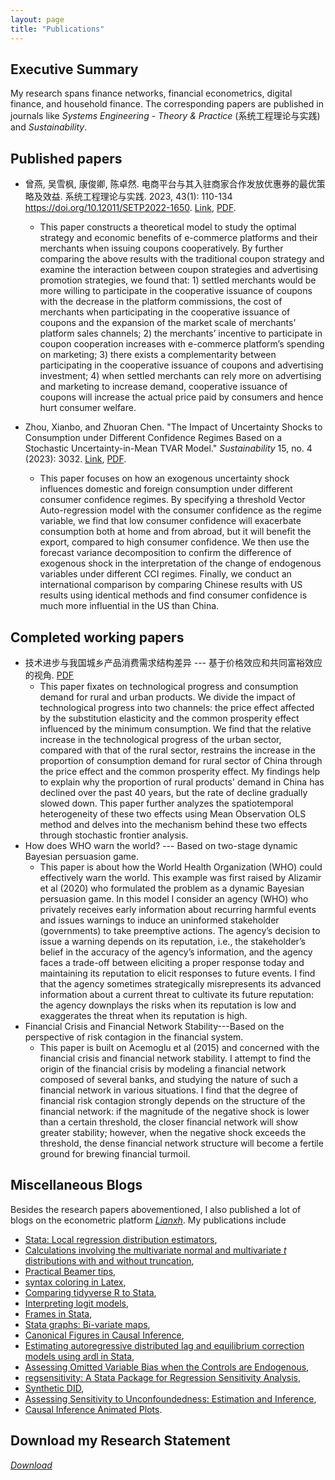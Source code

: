 ```yaml
---
layout: page
title: "Publications"
---
```


## Executive Summary 
My research spans finance networks, financial econometrics, digital finance, and household finance. The corresponding papers are published in journals like *Systems Engineering - Theory & Practice* (系统工程理论与实践) and *Sustainability*.

## Published papers
- 曾燕, 吴雪枫, 康俊卿, 陈卓然. 电商平台与其入驻商家合作发放优惠券的最优策略及效益. 系统工程理论与实践. 2023, 43(1): 110-134 https://doi.org/10.12011/SETP2022-1650. [Link](https://sysengi.cjoe.ac.cn/CN/Y2023/V43/I1/110), [PDF](/pubs/coupon.pdf).
  - This paper constructs a theoretical model to study the optimal strategy and economic benefits of e-commerce platforms and their merchants when issuing coupons cooperatively. By further comparing the above results with the traditional coupon strategy and examine the interaction between coupon strategies and advertising promotion strategies, we found that: 1) settled merchants would be more willing to participate in the cooperative issuance of coupons with the decrease in the platform commissions, the cost of merchants when participating in the cooperative issuance of coupons and the expansion of the market scale of merchants’ platform sales channels; 2) the merchants’ incentive to participate in coupon cooperation increases with e-commerce platform’s spending on marketing; 3) there exists a complementarity between participating in the cooperative issuance of coupons and advertising investment; 4) when settled merchants can rely more on advertising and marketing to increase demand, cooperative issuance of coupons will increase the actual price paid by consumers and hence hurt consumer welfare. 
  
- Zhou, Xianbo, and Zhuoran Chen. "The Impact of Uncertainty Shocks to Consumption under Different Confidence Regimes Based on a Stochastic Uncertainty-in-Mean TVAR Model." *Sustainability* 15, no. 4 (2023): 3032. [Link](https://www.mdpi.com/2071-1050/15/4/3032), [PDF](/pubs/CCI.pdf).
  - This paper focuses on how an exogenous uncertainty shock influences domestic and foreign consumption under different consumer confidence regimes. By specifying a threshold Vector Auto-regression model with the consumer confidence as the regime variable, we find that low consumer confidence will exacerbate consumption both at home and from abroad, but it will benefit the export, compared to high consumer confidence. We then use the forecast variance decomposition to confirm the difference of exogenous shock in the interpretation of the change of endogenous variables under different CCI regimes. Finally, we conduct an international comparison by comparing Chinese results with US results using identical methods and find consumer confidence is much more influential in the US than China.

## Completed working papers
- 技术进步与我国城乡产品消费需求结构差异 --- 基于价格效应和共同富裕效应的视角. [PDF](/pubs/techprogress.pdf)
  - This paper fixates on technological progress and consumption demand for rural and urban products. We divide the impact of technological progress into two channels: the price effect affected by the substitution elasticity and the common prosperity effect influenced by the minimum consumption. We find that the relative increase in the technological progress of the urban sector, compared with that of the rural sector, restrains the increase in the proportion of consumption demand for rural sector of China through the price effect and the common prosperity effect. My findings help to explain why the proportion of rural products' demand in China has declined over the past 40 years, but the rate of decline gradually slowed down. This paper further analyzes the spatiotemporal heterogeneity of these two effects using Mean Observation OLS method and delves into the mechanism behind these two effects through stochastic frontier analysis.
- How does WHO warn the world? --- Based on two-stage dynamic Bayesian persuasion game.
  - This paper is about how the World Health Organization (WHO) could effectively warn the world. This example was first raised by Alizamir et al (2020) who formulated the problem as a dynamic Bayesian persuasion game. In this model I consider an agency (WHO) who privately receives early information about recurring harmful events and issues warnings to induce an uninformed stakeholder (governments) to take preemptive actions. The agency’s decision to issue a warning depends on its reputation, i.e., the stakeholder’s belief in the accuracy of the agency’s information, and the agency faces a trade-off between eliciting a proper response today and maintaining its reputation to elicit responses to future events. I find that the agency sometimes strategically misrepresents its advanced information about a current threat to cultivate its future reputation: the agency downplays the risks when its reputation is low and exaggerates the threat when its reputation is high.
- Financial Crisis and Financial Network Stability---Based on the perspective of risk contagion in the financial system.
  - This paper is built on Acemoglu et al (2015) and concerned with the financial crisis and financial network stability. I attempt to find the origin of the financial crisis by modeling a financial network composed of several banks, and studying the nature of such a financial network in various situations. I find that the degree of financial risk contagion strongly depends on the structure of the financial network: if the magnitude of the negative shock is lower than a certain threshold, the closer financial network will show greater stability; however, when the negative shock exceeds the threshold, the dense financial network structure will become a fertile ground for brewing financial turmoil.

## Miscellaneous Blogs
Besides the research papers abovementioned, I also published a lot of blogs on the econometric platform [*Lianxh*](https://lianxh.cn/). My publications include 
- [Stata: Local regression distribution estimators](https://lianxh.cn/news/d7b4fb62945ae.html), 
- [Calculations involving the multivariate normal and multivariate *t* distributions with and without truncation](https://lianxh.cn/news/2975aca392bb6.html), 
- [Practical Beamer tips](https://lianxh.cn/news/b6d483c408311.html), 
- [syntax coloring in Latex](https://lianxh.cn/news/19b8efb4ffbc4.html), 
- [Comparing tidyverse R to Stata](https://lianxh.cn/news/103922c7bec34.html),
- [Interpreting logit models](https://lianxh.cn/news/c6d6badebe2a7.html), 
- [Frames in Stata](https://lianxh.cn/news/ea9890df3b47d.html), 
- [Stata graphs: Bi-variate maps](https://lianxh.cn/news/523be8e005bca.html), 
- [Canonical Figures in Causal Inference](https://lianxh.cn/news/0593e9487d93e.html), 
- [Estimating autoregressive distributed lag and equilibrium correction models using ardl in Stata](https://lianxh.cn/news/a03895152def7.html), 
- [Assessing Omitted Variable Bias when the Controls are Endogenous](https://lianxh.cn/news/212015484d17c.html), 
- [regsensitivity: A Stata Package for Regression Sensitivity Analysis](https://lianxh.cn/news/b96bf11d5d81a.html), 
- [Synthetic DID](https://lianxh.cn/news/6e5904b0743e8.html), 
- [Assessing Sensitivity to Unconfoundedness: Estimation and Inference](https://lianxh.cn/news/a5930b14f07bb.html), 
- [Causal Inference Animated Plots](https://lianxh.cn/news/aa3e050bc1398.html).

## Download my Research Statement
[*Download*](/pubs/researchStatement.pdf)
